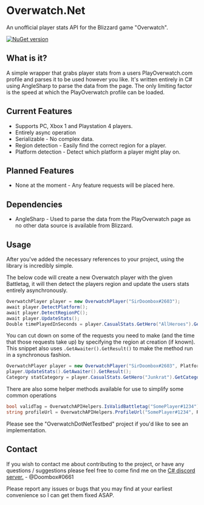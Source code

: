 # Overwatch.Net

An unofficial player stats API for the Blizzard game "Overwatch".

[![NuGet version](https://badge.fury.io/nu/Overwatch.Net.svg)](https://badge.fury.io/nu/Overwatch.Net)

## What is it?

A simple wrapper that grabs player stats from a users PlayOverwatch.com profile and parses it to be used however you like. It's written entirely in C# using AngleSharp to parse the data from the page. The only limiting factor is the speed at which the PlayOverwatch profile can be loaded.

## Current Features
* Supports PC, Xbox 1 and Playstation 4 players.
* Entirely async operation
* Serializable - No complex data.
* Region detection - Easily find the correct region for a player.
* Platform detection - Detect which platform a player might play on.

## Planned Features
* None at the moment - Any feature requests will be placed here.

## Dependencies
* AngleSharp - Used to parse the data from the PlayOverwatch page as no other data source is available from Blizzard.

## Usage

After you've added the necessary references to your project, using the library is incredibly simple.

The below code will create a new Overwatch player with the given Battletag, it will then detect the players region and update the users stats entirely asynchronously.
```csharp
OverwatchPlayer player = new OverwatchPlayer("SirDoombox#2603");
await player.DetectPlatform();
await player.DetectRegionPC();
await player.UpdateStats();
Double timePlayedInSeconds = player.CasualStats.GetHero("AllHeroes").GetCategory("Game").GetStat("Time Played");
```
You can cut down on some of the requests you need to make (and the time that those requests take up) by specifying the region at creation (if known). This snippet also uses `.GetAwaiter().GetResult()` to make the method run in a synchronous fashion.
```csharp
OverwatchPlayer player = new OverwatchPlayer("SirDoombox#2603", Platform.pc, Region.eu);
player.UpdateStats().GetAwaiter().GetResult();
Category statCategory = player.CasualStats.GetHero("Junkrat").GetCategory("Hero Specific");
````
There are also some helper methods available for use to simplify some common operations
```csharp
bool validTag = OverwatchAPIHelpers.IsValidBattletag("SomePlayer#1234"); // Returns true.
string profileUrl = OverwatchAPIHelpers.ProfileUrl("SomePlayer#1234", Region.eu); // Returns a PlayOverwatch profile URL.
```
Please see the "OverwatchDotNetTestbed" project if you'd like to see an implementation.

## Contact
If you wish to contact me about contributing to the project, or have any questions / suggestions please feel free to come find me on the [C# discord server.](https://discord.gg/0np62rq4o8GnQO9l "C# Discord") - @Doombox#0661

Please report any issues or bugs that you may find at your earliest convenience so I can get them fixed ASAP.
